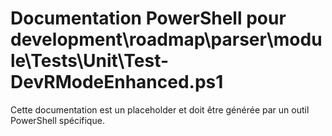 # Documentation PowerShell pour development\roadmap\parser\module\Tests\Unit\Test-DevRModeEnhanced.ps1

Cette documentation est un placeholder et doit être générée par un outil PowerShell spécifique.
